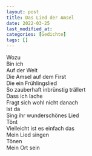 ```yaml
---
layout: post
title: Das Lied der Amsel
date: 2022-03-25
last_modified_at:
categories: [Gedichte]
tags: []
---
```


Wozu  
Bin ich  
Auf der Welt  
Die Amsel auf dem First  
Die ein Frühlingslied  
So zauberhaft inbrünstig trällert  
Dass ich lache  
Fragt sich wohl nicht danach  
Ist da  
Sing ihr wunderschönes Lied  
Tönt  
Vielleicht ist es einfach das  
Mein Lied singen  
Tönen  
Mein Ort sein